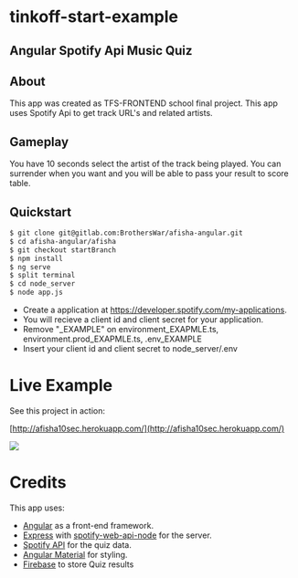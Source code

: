 # tinkoff-start-example

## Angular Spotify Api Music Quiz

## About

This app was created as TFS-FRONTEND school final project. This app uses Spotify Api to get track URL's and related artists.

## Gameplay

You have 10 seconds select the artist of the track being played. You can surrender when you want and you will be able to pass your result to score table.

## Quickstart

```sh
$ git clone git@gitlab.com:BrothersWar/afisha-angular.git
$ cd afisha-angular/afisha
$ git checkout startBranch
$ npm install
$ ng serve
$ split terminal
$ cd node_server
$ node app.js
```

- Create a application at https://developer.spotify.com/my-applications.
- You will recieve a client id and client secret for your application. 
- Remove "_EXAMPLE" on environment_EXAPMLE.ts, environment.prod_EXAPMLE.ts, .env_EXAMPLE
- Insert your client id and client secret to node_server/.env

# Live Example

See this project in action:

[http://afisha10sec.herokuapp.com/](http://afisha10sec.herokuapp.com/)

![](https://i.ibb.co/F0dhnXx/collage.png)


# Credits

This app uses:
- [Angular](https://angular.io) as a front-end framework.
- [Express](https://github.com/expressjs/express) with [spotify-web-api-node](https://github.com/thelinmichael/spotify-web-api-node) for the server.
- [Spotify API](https://developer.spotify.com/web-api/) for the quiz data.
- [Angular Material](https://material.angular.io/) for styling.
- [Firebase](https://firebase.google.com/?hl=ru) to store Quiz results

